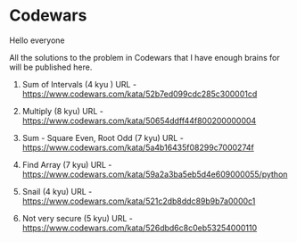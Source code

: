 # Codewars

Hello everyone

All the solutions to the problem in Codewars that I have enough brains for will be published here.

1. Sum of Intervals (4 kyu )
URL - https://www.codewars.com/kata/52b7ed099cdc285c300001cd

2. Multiply (8 kyu)
URL - https://www.codewars.com/kata/50654ddff44f800200000004

3. Sum - Square Even, Root Odd (7 kyu)
URL - https://www.codewars.com/kata/5a4b16435f08299c7000274f

4. Find Array (7 kyu)
URL - https://www.codewars.com/kata/59a2a3ba5eb5d4e609000055/python

5. Snail (4 kyu)
URL - https://www.codewars.com/kata/521c2db8ddc89b9b7a0000c1

6. Not very secure (5 kyu)
URL - https://www.codewars.com/kata/526dbd6c8c0eb53254000110